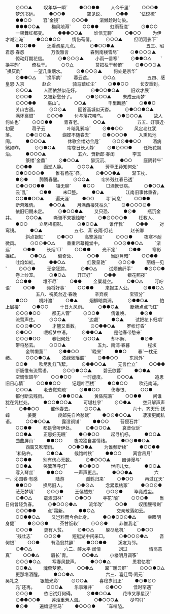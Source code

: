 <!-- { "loadSidebar": true } -->
　　 ⊙○○▲
　　 叹年华一瞬ˇ
　　 ●○○●●
　　 人今千里ˇ
　　 ○○○●
　　 梦沉书远。
　　 ●○○●
　　
　　 空见说、
　　 ○●●
　　 ˇ怯琼梳ˇ
　　 ●●○○
　　 容ˇ金镜ˇ
　　 ⊙○○●
　　 渐懒趁时匀染。
　　 ●●●○○▲
　　 梅风地溽ˇ
　　 ○○●●
　　 虹雨苔滋ˇ
　　 ⊙●○○
　　 一架舞红都变。
　　 ●●●○○▲
　　 谁信无聊ˇ
　　 ○●○○
　　 为伊才减江淹ˇ
　　 ●○○●○○
　　 情伤荀倩。
　　 ⊙○○▲
　　 但明河影下ˇ
　　 ●○○●●
　　 还看疏星几点。
　　 ⊙●○○●▲
　　
　　
　　 五三、昭君怨·春怨　　　　　　万俟雅言
　　
　　 春到南楼雪尽ˇ
　　 ⊙●⊙○⊙▲
　　 惊动灯期花信。
　　 ⊙●⊙○⊙▲
　　 小雨一番寒ˇ
　　 ⊙●●○△　　ˇ换平韵ˇ
　　 倚栏干。
　　 ⊙○△
　　
　　 莫把栏干频倚ˇ
　　 ⊙●⊙○⊙▲　　ˇ换仄韵ˇ
　　 一望几重烟水。
　　 ⊙●⊙○⊙▲
　　 何处是京华ˇ
　　 ⊙●●○△　　ˇ换平韵ˇ
　　 暮云遮。
　　 ⊙○△
　　
　　
　　 五四、感皇恩·入京　　　　赵企
　　
　　 骑马踏红尘ˇ
　　 ⊙●●○○
　　 长安重到。
　　 ⊙○○▲
　　 人面依然似花好。
　　 ⊙●○○●○▲
　　 旧欢才展ˇ
　　 ⊙○○●
　　 又被新愁分了。
　　 ⊙●⊙○○▲
　　 未成云雨梦ˇ
　　 ⊙○○●●
　　 巫山ˇ。
　　 ○○▲
　　
　　 千里断肠ˇ
　　 ⊙●●○
　　 关山古道。
　　 ⊙○⊙▲
　　 回首高城似天杳。
　　 ⊙●○○●○▲
　　 满怀离恨ˇ
　　 ⊙○○●
　　 付与落花啼鸟。
　　 ⊙●⊙○○▲
　　 故人何处也ˇ
　　 ⊙○○●●
　　 青春老。
　　 ○○▲
　　
　　
　　 五五、好事近·初夏　　　　蒋子云
　　
　　 叶暗乳鸦啼ˇ
　　 ⊙●●○○
　　 风定老红犹落。
　　 ⊙●⊙○○▲
　　 蝴蝶不随春去ˇ
　　 ⊙●⊙○○●
　　 入熏风池阁。
　　 ●○○○▲
　　
　　 休歌金缕劝金卮ˇ
　　 ⊙○⊙●●○○
　　 酒病煞如昨。
　　 ⊙⊙●○▲
　　 帘卷日长人静ˇ
　　 ⊙●⊙○○●
　　 任杨花飘泊。
　　 ●○○○▲
　　
　　
　　 五六、贺新郎·春闺　　　　李玉
　　
　　 篆缕ˇ金鼎ˇ
　　 ⊙●○○▲
　　 醉沉沉、
　　 ●○○
　　 庭阴转午ˇ
　　 ⊙○●●
　　 画堂人静。
　　 ⊙○○▲
　　 芳草王孙知何处ˇ
　　 ○●○○○⊙●
　　 惟有杨花ˇ径。
　　 ⊙●○○●▲
　　 渐玉枕、
　　 ●⊙●
　　 腾腾春醒。
　　 ⊙○○▲
　　 帘外残红春已透ˇ
　　 ⊙●⊙○○●●
　　 镇无聊ˇ
　　 ●○○
　　 □酒恹恹病。
　　 ⊙●○○▲
　　 云ˇ乱ˇ
　　 ○●●
　　 未□整。
　　 ●○▲
　　
　　 江南旧事休重省。
　　 ○○●●○○▲
　　 遍天涯ˇ
　　 ●○○
　　 寻ˇ问息ˇ
　　 ○○●●
　　 断鸿难倩。
　　 ●○○▲
　　 月满西楼凭栏久ˇ
　　 ⊙●⊙○○⊙●
　　 依旧归期未定。
　　 ⊙●○○●▲
　　 又只恐、
　　 ●⊙●
　　 瓶沉金井。
　　 ○○○▲
　　 嘶骑不来银烛暗ˇ
　　 ⊙●⊙○○⊙●
　　 枉教人、
　　 ●○○
　　 立尽梧桐影。
　　 ⊙●○○▲
　　 谁伴我ˇ
　　 ○●●
　　 对鸾镜。
　　 ●○▲
　　
　　
　　 五七、潇ˇ夜雨·灯花　　　　赵长卿
　　
　　 斜点银缸ˇ
　　 ⊙●○○
　　 高擎莲炬ˇ
　　 ⊙○⊙●
　　 夜寒不耐微风。
　　 ⊙○⊙●○△
　　 重重帘幕掩堂中。
　　 ⊙○⊙●●○△
　　 ˇ渐远ˇ
　　 ○●●
　　 长烟ˇ□ˇ
　　 ○○●●
　　 光不定ˇ
　　 ○●●
　　 寒影摇红。
　　 ○●○△
　　 偏奇处、
　　 ○○●
　　 当庭月暗ˇ
　　 ○○●●
　　 吐焰如虹。
　　 ●●○△
　　
　　 红裳呈艳ˇ
　　 ⊙○⊙●
　　 丽蛾一见ˇ
　　 ⊙○⊙●
　　 无奈狂踪。
　　 ⊙●○△
　　 试烦他纤手ˇ
　　 ●⊙○○●
　　 卷上纱笼。
　　 ⊙●○△
　　 开正好ˇ
　　 ○●●
　　 银花照夜ˇ
　　 ○○●●
　　 堆不尽ˇ
　　 ○●●
　　 金粟凝空。
　　 ○●○△
　　 叮咛语ˇ
　　 ○○●
　　 频将好事ˇ
　　 ○○●●
　　 来报主人公。
　　 ⊙●●○△
　　
　　
　　 五八、祝英台近·春晚　　　　辛弃疾
　　
　　 宝钗分ˇ
　　 ●○○
　　 桃叶渡ˇ
　　 ○●▲
　　 烟柳暗南浦。
　　 ⊙●●○▲
　　 怕上层楼ˇ
　　 ⊙●○○
　　 十日九风雨。
　　 ⊙●●○▲
　　 断肠点点飞红ˇ
　　 ⊙○⊙●○○
　　 都无人管ˇ
　　 ⊙○○●
　　 倩谁唤、
　　 ●⊙●
　　 流莺声住。
　　 ⊙○○▲
　　
　　 ˇ边觑ˇ
　　 ●○▲
　　 试把花卜归期ˇ
　　 ⊙⊙⊙●○○
　　 才簪又重数。
　　 ⊙○●●○▲
　　 罗帐灯昏ˇ
　　 ⊙●○○
　　 哽咽梦中语。
　　 ⊙●●○▲
　　 是他春带愁来ˇ
　　 ⊙○⊙●○○
　　 春归何处ˇ
　　 ⊙○○▲
　　 却不解、
　　 ●⊙●
　　 带将愁去。
　　 ⊙○○▲
　　
　　
　　 五九、南浦·春暮　　　　程垓
　　
　　 金鸭懒薰ˇˇ
　　 ⊙●●○○
　　 ˇ晚来ˇ
　　 ●●○
　　 春ˇ一枕无绪。
　　 ○○⊙●○▲
　　 浓绿涨瑶窗ˇ
　　 ⊙●●○○
　　 东风外ˇ
　　 ○○●
　　 吹尽乱红飞絮。
　　 ⊙●●○○▲
　　 无言伫立ˇ
　　 ○○●●
　　 断肠惟有流莺语。
　　 ⊙○⊙●○○▲
　　 碧云欲暮ˇ
　　 ●○●▲
　　 空惆怅韶华ˇ
　　 ○⊙●○○
　　 一时虚度。
　　 ⊙○○▲
　　
　　 追思旧日心情ˇ
　　 ○○●●○○
　　 记题叶西楼ˇ
　　 ●○●○○
　　 吹花南浦。
　　 ⊙○○▲
　　 老去觉欢疏ˇ
　　 ⊙●●○○
　　 伤春恨、
　　 ○○●
　　 都付断云残雨。
　　 ⊙●●○○▲
　　 黄昏院落ˇ
　　 ○○●●
　　 问谁犹在凭栏处。
　　 ●○○●○○▲
　　 可堪杜宇ˇ
　　 ⊙○●▲
　　 空只解声声ˇ
　　 ⊙●●○○
　　 催他春去。
　　 ⊙○○▲
　　
　　
　　 六十、齐天乐·蟋蟀　　　　姜夔
　　
　　 庾郎先自吟愁赋ˇ
　　 ●○⊙●○○▲
　　 凄凄更闻私语。
　　 ○○●○○▲
　　 露湿铜铺ˇ
　　 ●●○○
　　 苔侵石井ˇ
　　 ○○●●
　　 都是曾听伊处。
　　 ⊙●⊙○○▲
　　 哀音似诉ˇ
　　 ○○●▲
　　 正思妇无眠ˇ
　　 ●⊙●○○
　　 起寻机杼。
　　 ●○○▲
　　 曲曲屏山ˇ
　　 ●●○○
　　 夜凉独自甚情绪。
　　 ●○⊙●●○▲
　　
　　 西窗又吹暗雨。
　　 ○○●○●▲
　　 为谁频断续ˇ
　　 ●○○●●
　　 ˇ和砧杵。
　　 ○●○▲
　　 候馆吟秋ˇ
　　 ●●○○
　　 离宫吊月ˇ
　　 ○○●●
　　 别有伤心无数。
　　 ⊙●○○○▲
　　 豳诗漫与ˇ
　　 ○○●▲
　　 笑篱落呼灯ˇ
　　 ●⊙●○○
　　 世间儿女。
　　 ●○○▲
　　 写入琴丝ˇ
　　 ●●○○
　　 一声声更苦。
　　 ●○○●▲
　　
　　 六一、沁园春·有感　　　　陆游
　　
　　 孤鹤归来ˇ
　　 ⊙●○○
　　 再过辽天ˇ
　　 ●●○○
　　 换尽旧人。
　　 ⊙●⊙△
　　 念累累枯冢ˇ
　　 ●⊙○⊙●
　　 茫茫梦境ˇ
　　 ⊙○⊙●
　　 王侯蝼蚁ˇ
　　 ⊙○⊙●
　　 毕竟成尘。
　　 ⊙●○△
　　 载酒园林ˇ
　　 ⊙●○○
　　 寻花ˇ陌ˇ
　　 ⊙○⊙●
　　 当日何曾轻负春。
　　 ⊙●○○⊙●△
　　 流年改ˇ
　　 ○○●
　　 叹围腰带剩ˇ
　　 ⊙○○●●
　　 点ˇ霜新。
　　 ●●○△
　　
　　 交亲散落如云。
　　 ○○●●○△
　　 又岂料而今余此身。
　　 ●⊙●○○⊙●△
　　 幸眼明身健ˇ
　　 ●⊙○⊙●
　　 茶甘饭软ˇ
　　 ⊙○⊙●
　　 非惟我老ˇ
　　 ⊙○⊙●
　　 更有人贫。
　　 ⊙●○△
　　 躲尽危机ˇ
　　 ⊙●○○
　　 ˇ残壮志ˇ
　　 ⊙○⊙●
　　 短艇湖中闲采□。
　　 ⊙●○○⊙●△
　　 吾何恨ˇ
　　 ○○●
　　 有渔翁共醉ˇ
　　 ●○○●●
　　 溪友为邻。
　　 ⊙●○△
　　
　　
　　 六二、醉太平·闺情　　　　刘过
　　
　　 情高意真ˇ
　　 ○○●△
　　 眉长ˇ青。
　　 ○○●△
　　 小楼明月调筝ˇ
　　 ⊙○⊙●○△
　　 写春风数声。
　　 ●○○●△
　　
　　 思君忆君ˇ
　　 ○○●△
　　 魂牵梦萦。
　　 ○○●△
　　 翠ˇˇ暖云屏ˇ
　　 ⊙○⊙●○△
　　 更那堪酒醒。
　　 ●○○●△
　　
　　
　　 六三、喜迁莺·闰元ˇ　　　　吴礼之
　　
　　 银蟾光彩ˇ
　　 ⊙○○▲
　　 喜稔岁闰正ˇ
　　 ●⊙●⊙○
　　 元ˇ还再。
　　 ○○○▲
　　 乐事难并ˇ
　　 ⊙●○○
　　 佳时罕遇ˇ
　　 ⊙○⊙●
　　 依旧试灯何碍。
　　 ⊙●●○○▲
　　 花市又移星汉ˇ
　　 ⊙●●○○●
　　 莲炬重芳人海。
　　 ○●○○○▲
　　 尽勾引ˇ
　　 ●⊙●
　　 遍嬉游宝马ˇ
　　 ●○○⊙●
　　 ˇ车喧隘。
